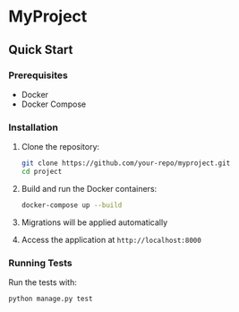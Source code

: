 # MyProject

## Quick Start

### Prerequisites

- Docker
- Docker Compose

### Installation

1. Clone the repository:

    ```bash
    git clone https://github.com/your-repo/myproject.git
    cd project
    ```

3. Build and run the Docker containers:

    ```bash
    docker-compose up --build
    ```

4. Migrations will be applied automatically

5. Access the application at `http://localhost:8000`

### Running Tests

Run the tests with:

```bash
python manage.py test
